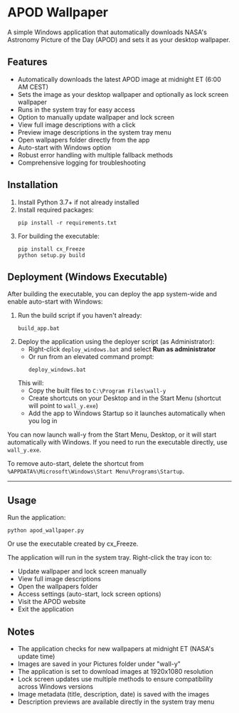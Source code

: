 # APOD Wallpaper

A simple Windows application that automatically downloads NASA's Astronomy Picture of the Day (APOD) and sets it as your desktop wallpaper.

## Features

- Automatically downloads the latest APOD image at midnight ET (6:00 AM CEST)
- Sets the image as your desktop wallpaper and optionally as lock screen wallpaper
- Runs in the system tray for easy access
- Option to manually update wallpaper and lock screen
- View full image descriptions with a click
- Preview image descriptions in the system tray menu
- Open wallpapers folder directly from the app
- Auto-start with Windows option
- Robust error handling with multiple fallback methods
- Comprehensive logging for troubleshooting

## Installation

1. Install Python 3.7+ if not already installed
2. Install required packages:
   ```
   pip install -r requirements.txt
   ```
3. For building the executable:
   ```
   pip install cx_Freeze
   python setup.py build
   ```


## Deployment (Windows Executable)

After building the executable, you can deploy the app system-wide and enable auto-start with Windows:

1. Run the build script if you haven't already:
   ```
   build_app.bat
   ```
2. Deploy the application using the deployer script (as Administrator):
   - Right-click `deploy_windows.bat` and select **Run as administrator**
   - Or run from an elevated command prompt:
     ```
     deploy_windows.bat
     ```
   This will:
   - Copy the built files to `C:\Program Files\wall-y`
   - Create shortcuts on your Desktop and in the Start Menu (shortcut will point to `wall_y.exe`)
   - Add the app to Windows Startup so it launches automatically when you log in

You can now launch wall-y from the Start Menu, Desktop, or it will start automatically with Windows. If you need to run the executable directly, use `wall_y.exe`.

To remove auto-start, delete the shortcut from `%APPDATA%\Microsoft\Windows\Start Menu\Programs\Startup`.

---

## Usage

Run the application:
```
python apod_wallpaper.py
```

Or use the executable created by cx_Freeze.

The application will run in the system tray. Right-click the tray icon to:
- Update wallpaper and lock screen manually
- View full image descriptions
- Open the wallpapers folder
- Access settings (auto-start, lock screen options)
- Visit the APOD website
- Exit the application

## Notes

- The application checks for new wallpapers at midnight ET (NASA's update time)
- Images are saved in your Pictures folder under "wall-y"
- The application is set to download images at 1920x1080 resolution
- Lock screen updates use multiple methods to ensure compatibility across Windows versions
- Image metadata (title, description, date) is saved with the images
- Description previews are available directly in the system tray menu
